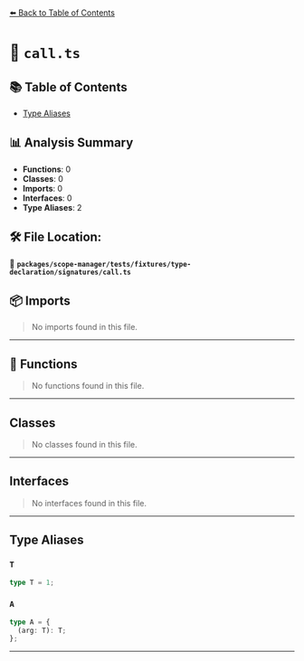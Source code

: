 [⬅️ Back to Table of Contents](../../../../../../index.md)

# 📄 `call.ts`

## 📚 Table of Contents

- [Type Aliases](#type-aliases)

## 📊 Analysis Summary

- **Functions**: 0
- **Classes**: 0
- **Imports**: 0
- **Interfaces**: 0
- **Type Aliases**: 2

## 🛠️ File Location:
📂 **`packages/scope-manager/tests/fixtures/type-declaration/signatures/call.ts`**

## 📦 Imports

> No imports found in this file.


---

## 🔧 Functions

> No functions found in this file.


---

## Classes

> No classes found in this file.


---

## Interfaces

> No interfaces found in this file.


---

## Type Aliases

### `T`

```ts
type T = 1;
```

### `A`

```ts
type A = {
  (arg: T): T;
};
```


---